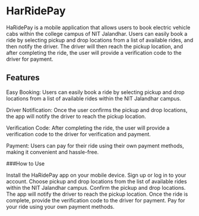 # HarRidePay

HaRidePay is a mobile application that allows users to book electric vehicle cabs within the college campus of NIT Jalandhar. Users can easily book a ride by selecting pickup and drop locations from a list of available rides, and then notify the driver. The driver will then reach the pickup location, and after completing the ride, the user will provide a verification code to the driver for payment.

## Features

Easy Booking: Users can easily book a ride by selecting pickup and drop locations from a list of available rides within the NIT Jalandhar campus.

Driver Notification: Once the user confirms the pickup and drop locations, the app will notify the driver to reach the pickup location.

Verification Code: After completing the ride, the user will provide a verification code to the driver for verification and payment.

Payment: Users can pay for their ride using their own payment methods, making it convenient and hassle-free.

###How to Use

Install the HaRidePay app on your mobile device.
Sign up or log in to your account.
Choose pickup and drop locations from the list of available rides within the NIT Jalandhar campus.
Confirm the pickup and drop locations.
The app will notify the driver to reach the pickup location.
Once the ride is complete, provide the verification code to the driver for payment.
Pay for your ride using your own payment methods.
